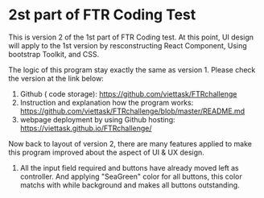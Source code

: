 # 2st part of FTR Coding Test 

This is version 2 of the 1st part of FTR Coding test. At this point, UI design will apply to the 1st version by resconstructing React Component, Using bootstrap Toolkit,  and CSS.

The logic of this program stay exactly the same as version 1. Please check the version at the link below:
1. Github ( code storage): https://github.com/viettask/FTRchallenge
2. Instruction and explanation how the program works: https://github.com/viettask/FTRchallenge/blob/master/README.md
3. webpage deployment by using Github hosting: https://viettask.github.io/FTRchallenge/

Now back to layout of version 2, there are many features applied to make this program improved about the aspect of UI & UX design.
1. All the input field required and buttons have already moved left as controller. And applying "SeaGreen" color for all buttons, this color matchs with while background and makes all buttons outstanding. 




